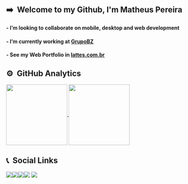 ## ➡️ &nbsp;Welcome to my Github, I'm Matheus Pereira

#### - I’m looking to collaborate on mobile, desktop and web development

#### - I’m currently working at [GrupoBZ](https://www.grupobz.com.br/)

#### - See my Web Portfolio in [lattes.com.br](http://lattes.cnpq.br/2824633747018760)

## ⚙️ &nbsp;GitHub Analytics

  <a href="https://github.com/MatheusPDS07">
    <img
      align="center"
      height="165"
      src="https://github-readme-stats.vercel.app/api?username=MatheusPDS07&count_private=true&show_icons=true&custom_title=Github%20Status&hide=issues&theme=radical"
    />
  </a>
  
  <a href="https://github.com/MatheusPDS07">
    <img
      align="center"
      height="165"
      src="https://github-readme-stats.vercel.app/api/top-langs/?username=MatheusPDS07&layout=compact&theme=radical"
    />
  </a>

## 📞 &nbsp;Social Links

<a href="https://twitter.com/matheuspds327" target="_blank"><img src="https://img.shields.io/badge/-Twitter-1ca0f1?style=for-the-badge&logo=twitter&logoColor=white" target="_blank"/></a><a href="https://github.com/MatheusPDS07" target="_blank"><img src="https://img.shields.io/badge/-Github-000?style=for-the-badge&logo=Github&logoColor=white" target="_blank"/></a><a href = "mailto:matheuspds327@gmail.com"><img src="https://img.shields.io/badge/Gmail-D14836?style=for-the-badge&logo=gmail&logoColor=white" target="_blank"></a><a href="https://www.linkedin.com/in/matheus-pereira-220215221/" target="_blank"><img src="https://img.shields.io/badge/-LinkedIn-%230077B5?style=for-the-badge&logo=linkedin&logoColor=white" target="_blank"></a>
<a href="https://wa.me/5522981066373" target="_blank"><img src="https://img.shields.io/badge/-WHATSAPP-40D031?style=for-the-badge&logo=whatsapp&logoColor=white" target="_blank"/></a>
